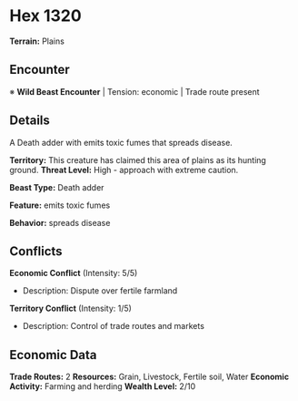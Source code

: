 # Hex 1320

**Terrain:** Plains

## Encounter
※ **Wild Beast Encounter** | Tension: economic | Trade route present

## Details
A Death adder with emits toxic fumes that spreads disease.

**Territory:** This creature has claimed this area of plains as its hunting ground.
**Threat Level:** High - approach with extreme caution.

**Beast Type:** Death adder

**Feature:** emits toxic fumes

**Behavior:** spreads disease

## Conflicts
**Economic Conflict** (Intensity: 5/5)
- Description: Dispute over fertile farmland

**Territory Conflict** (Intensity: 1/5)
- Description: Control of trade routes and markets

## Economic Data
**Trade Routes:** 2
**Resources:** Grain, Livestock, Fertile soil, Water
**Economic Activity:** Farming and herding
**Wealth Level:** 2/10
